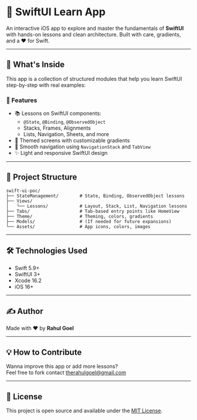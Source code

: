 
# 📱 SwiftUI Learn App

An interactive iOS app to explore and master the fundamentals of **SwiftUI** with hands-on lessons and clean architecture. Built with care, gradients, and a ❤️ for Swift.

---

## 🧠 What's Inside

This app is a collection of structured modules that help you learn SwiftUI step-by-step with real examples:

### 🚀 Features
- 📚 Lessons on SwiftUI components:
  - `@State`, `@Binding`, `@ObservedObject`
  - Stacks, Frames, Alignments
  - Lists, Navigation, Sheets, and more
- 🎨 Themed screens with customizable gradients
- 🧭 Smooth navigation using `NavigationStack` and `TabView`
- ✨ Light and responsive SwiftUI design

---

## 📁 Project Structure

```
swift-ui-poc/
├── StateManagement/        # State, Binding, ObservedObject lessons
├── Views/
│   └── Lessons/            # Layout, Stack, List, Navigation lessons
├── Tabs/                   # Tab-based entry points like HomeView
├── Theme/                  # Theming, colors, gradients
├── Models/                 # (If needed for future expansions)
└── Assets/                 # App icons, colors, images
```

---

## 🛠 Technologies Used

- Swift 5.9+
- SwiftUI 3+
- Xcode 16.2
- iOS 16+

---

## ✍️ Author

Made with ❤️ by **Rahul Goel**

---

## 💡 How to Contribute

Wanna improve this app or add more lessons?  
Feel free to fork contact therahulgoel@gmail.com

---

## 📄 License

This project is open source and available under the [MIT License](LICENSE).
